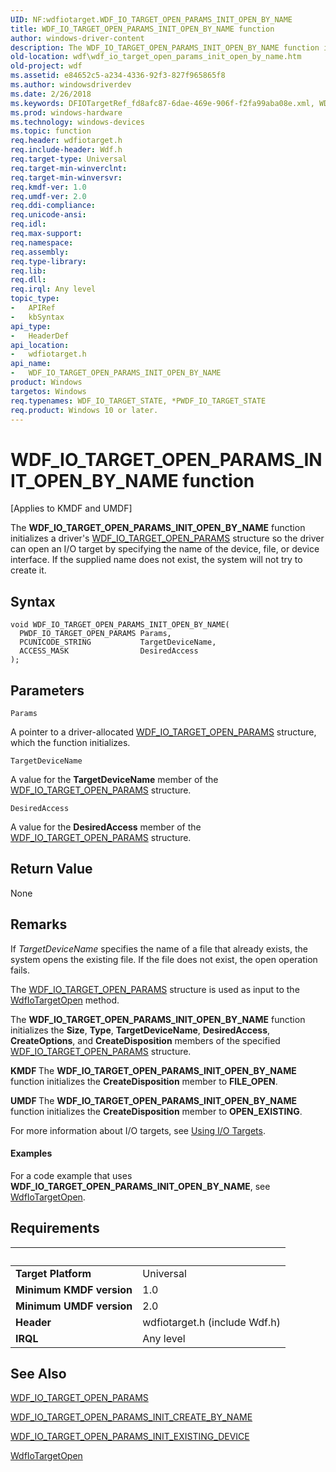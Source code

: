 ```yaml
---
UID: NF:wdfiotarget.WDF_IO_TARGET_OPEN_PARAMS_INIT_OPEN_BY_NAME
title: WDF_IO_TARGET_OPEN_PARAMS_INIT_OPEN_BY_NAME function
author: windows-driver-content
description: The WDF_IO_TARGET_OPEN_PARAMS_INIT_OPEN_BY_NAME function initializes a driver's WDF_IO_TARGET_OPEN_PARAMS structure so the driver can open an I/O target by specifying the name of the device, file, or device interface.
old-location: wdf\wdf_io_target_open_params_init_open_by_name.htm
old-project: wdf
ms.assetid: e84652c5-a234-4336-92f3-827f965865f8
ms.author: windowsdriverdev
ms.date: 2/26/2018
ms.keywords: DFIOTargetRef_fd8afc87-6dae-469e-906f-f2fa99aba08e.xml, WDF_IO_TARGET_OPEN_PARAMS_INIT_OPEN_BY_NAME, WDF_IO_TARGET_OPEN_PARAMS_INIT_OPEN_BY_NAME function, kmdf.wdf_io_target_open_params_init_open_by_name, wdf.wdf_io_target_open_params_init_open_by_name, wdfiotarget/WDF_IO_TARGET_OPEN_PARAMS_INIT_OPEN_BY_NAME
ms.prod: windows-hardware
ms.technology: windows-devices
ms.topic: function
req.header: wdfiotarget.h
req.include-header: Wdf.h
req.target-type: Universal
req.target-min-winverclnt: 
req.target-min-winversvr: 
req.kmdf-ver: 1.0
req.umdf-ver: 2.0
req.ddi-compliance: 
req.unicode-ansi: 
req.idl: 
req.max-support: 
req.namespace: 
req.assembly: 
req.type-library: 
req.lib: 
req.dll: 
req.irql: Any level
topic_type:
-	APIRef
-	kbSyntax
api_type:
-	HeaderDef
api_location:
-	wdfiotarget.h
api_name:
-	WDF_IO_TARGET_OPEN_PARAMS_INIT_OPEN_BY_NAME
product: Windows
targetos: Windows
req.typenames: WDF_IO_TARGET_STATE, *PWDF_IO_TARGET_STATE
req.product: Windows 10 or later.
---
```



# WDF_IO_TARGET_OPEN_PARAMS_INIT_OPEN_BY_NAME function
<p class="CCE_Message">[Applies to KMDF and UMDF]

The <b>WDF_IO_TARGET_OPEN_PARAMS_INIT_OPEN_BY_NAME</b> function initializes a driver's <a href="https://msdn.microsoft.com/library/windows/hardware/ff552377">WDF_IO_TARGET_OPEN_PARAMS</a> structure so the driver can open an I/O target by specifying the name of the device, file, or device interface. If the supplied name does not exist, the system will not try to create it.

## Syntax

```
void WDF_IO_TARGET_OPEN_PARAMS_INIT_OPEN_BY_NAME(
  PWDF_IO_TARGET_OPEN_PARAMS Params,
  PCUNICODE_STRING           TargetDeviceName,
  ACCESS_MASK                DesiredAccess
);
```

## Parameters

`Params`

A pointer to a driver-allocated <a href="https://msdn.microsoft.com/library/windows/hardware/ff552377">WDF_IO_TARGET_OPEN_PARAMS</a> structure, which the function initializes.

`TargetDeviceName`

A value for the <b>TargetDeviceName</b> member of the <a href="https://msdn.microsoft.com/library/windows/hardware/ff552377">WDF_IO_TARGET_OPEN_PARAMS</a> structure.

`DesiredAccess`

A value for the <b>DesiredAccess</b> member of the <a href="https://msdn.microsoft.com/library/windows/hardware/ff552377">WDF_IO_TARGET_OPEN_PARAMS</a> structure.


## Return Value

None

## Remarks

If <i>TargetDeviceName</i> specifies the name of a file that already exists, the system opens the existing file. If the file does not exist, the open operation fails.

The <a href="https://msdn.microsoft.com/library/windows/hardware/ff552377">WDF_IO_TARGET_OPEN_PARAMS</a> structure is used as input to the <a href="https://msdn.microsoft.com/library/windows/hardware/ff548634">WdfIoTargetOpen</a> method.

The <b>WDF_IO_TARGET_OPEN_PARAMS_INIT_OPEN_BY_NAME</b> function initializes the <b>Size</b>, <b>Type</b>, <b>TargetDeviceName</b>, <b>DesiredAccess</b>, <b>CreateOptions</b>, and <b>CreateDisposition</b> members of the specified <a href="https://msdn.microsoft.com/library/windows/hardware/ff552377">WDF_IO_TARGET_OPEN_PARAMS</a> structure.


<b>KMDF </b>The <b>WDF_IO_TARGET_OPEN_PARAMS_INIT_OPEN_BY_NAME</b> function initializes the <b>CreateDisposition</b> member to <b>FILE_OPEN</b>.




<b>UMDF </b>The <b>WDF_IO_TARGET_OPEN_PARAMS_INIT_OPEN_BY_NAME</b> function initializes the <b>CreateDisposition</b> member to <b>OPEN_EXISTING</b>.



For more information about I/O targets, see <a href="https://msdn.microsoft.com/77fd1b64-c3a9-4e12-ac69-0e3725695795">Using I/O Targets</a>.


#### Examples

For a code example that uses <b>WDF_IO_TARGET_OPEN_PARAMS_INIT_OPEN_BY_NAME</b>, see <a href="https://msdn.microsoft.com/library/windows/hardware/ff548634">WdfIoTargetOpen</a>.

<div class="code"></div>

## Requirements
| &nbsp; | &nbsp; |
| ---- |:---- |
| **Target Platform** | Universal |
| **Minimum KMDF version** | 1.0 |
| **Minimum UMDF version** | 2.0 |
| **Header** | wdfiotarget.h (include Wdf.h) |
| **IRQL** | Any level |

## See Also

<a href="https://msdn.microsoft.com/library/windows/hardware/ff552377">WDF_IO_TARGET_OPEN_PARAMS</a>



<a href="https://msdn.microsoft.com/library/windows/hardware/ff552378">WDF_IO_TARGET_OPEN_PARAMS_INIT_CREATE_BY_NAME</a>



<a href="https://msdn.microsoft.com/library/windows/hardware/ff552380">WDF_IO_TARGET_OPEN_PARAMS_INIT_EXISTING_DEVICE</a>



<a href="https://msdn.microsoft.com/library/windows/hardware/ff548634">WdfIoTargetOpen</a>